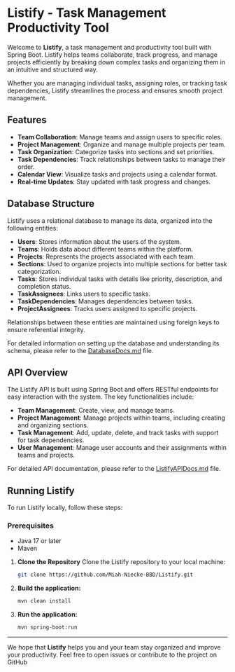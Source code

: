 # Listify - Task Management Productivity Tool

Welcome to **Listify**, a task management and productivity tool built with Spring Boot. Listify helps teams collaborate, track progress, and manage projects efficiently by breaking down complex tasks and organizing them in an intuitive and structured way.

Whether you are managing individual tasks, assigning roles, or tracking task dependencies, Listify streamlines the process and ensures smooth project management.

## Features

- **Team Collaboration**: Manage teams and assign users to specific roles.
- **Project Management**: Organize and manage multiple projects per team.
- **Task Organization**: Categorize tasks into sections and set priorities.
- **Task Dependencies**: Track relationships between tasks to manage their order.
- **Calendar View**: Visualize tasks and projects using a calendar format.
- **Real-time Updates**: Stay updated with task progress and changes.

## Database Structure

Listify uses a relational database to manage its data, organized into the following entities:

- **Users**: Stores information about the users of the system.
- **Teams**: Holds data about different teams within the platform.
- **Projects**: Represents the projects associated with each team.
- **Sections**: Used to organize projects into multiple sections for better task categorization.
- **Tasks**: Stores individual tasks with details like priority, description, and completion status.
- **TaskAssignees**: Links users to specific tasks.
- **TaskDependencies**: Manages dependencies between tasks.
- **ProjectAssignees**: Tracks users assigned to specific projects.

Relationships between these entities are maintained using foreign keys to ensure referential integrity.

For detailed information on setting up the database and understanding its schema, please refer to the [DatabaseDocs.md](./db/DatabaseDocs.md) file.

## API Overview

The Listify API is built using Spring Boot and offers RESTful endpoints for easy interaction with the system. The key functionalities include:

- **Team Management**: Create, view, and manage teams.
- **Project Management**: Manage projects within teams, including creating and organizing sections.
- **Task Management**: Add, update, delete, and track tasks with support for task dependencies.
- **User Management**: Manage user accounts and their assignments within teams and projects.

For detailed API documentation, please refer to the [ListifyAPIDocs.md](./API/ListifyAPIDocs.md) file.

## Running Listify

To run Listify locally, follow these steps:

### Prerequisites

- Java 17 or later
- Maven

1. **Clone the Repository**
Clone the Listify repository to your local machine:

    ```bash 
    git clone https://github.com/Miah-Niecke-BBD/Listify.git
    ```

2. **Build the application:**

    ```bash
    mvn clean install
    ```

3. **Run the application:**

    ```bash
    mvn spring-boot:run
    ```
   
---

We hope that **Listify** helps you and your team stay organized and improve your productivity. Feel free to open issues or contribute to the project on GitHub

